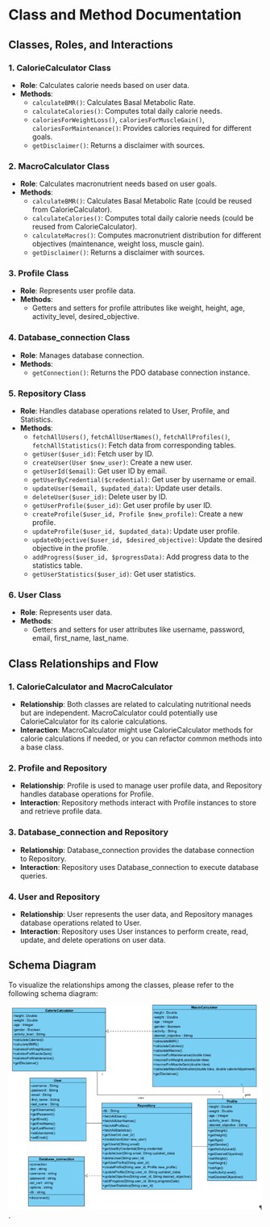 # Class and Method Documentation

## Classes, Roles, and Interactions

### 1. CalorieCalculator Class
- **Role**: Calculates calorie needs based on user data.
- **Methods**:
  - `calculateBMR()`: Calculates Basal Metabolic Rate.
  - `calculateCalories()`: Computes total daily calorie needs.
  - `caloriesForWeightLoss()`, `caloriesForMuscleGain()`, `caloriesForMaintenance()`: Provides calories required for different goals.
  - `getDisclaimer()`: Returns a disclaimer with sources.

### 2. MacroCalculator Class
- **Role**: Calculates macronutrient needs based on user goals.
- **Methods**:
  - `calculateBMR()`: Calculates Basal Metabolic Rate (could be reused from CalorieCalculator).
  - `calculateCalories()`: Computes total daily calorie needs (could be reused from CalorieCalculator).
  - `calculateMacros()`: Computes macronutrient distribution for different objectives (maintenance, weight loss, muscle gain).
  - `getDisclaimer()`: Returns a disclaimer with sources.

### 3. Profile Class
- **Role**: Represents user profile data.
- **Methods**:
  - Getters and setters for profile attributes like weight, height, age, activity_level, desired_objective.

### 4. Database_connection Class
- **Role**: Manages database connection.
- **Methods**:
  - `getConnection()`: Returns the PDO database connection instance.

### 5. Repository Class
- **Role**: Handles database operations related to User, Profile, and Statistics.
- **Methods**:
  - `fetchAllUsers()`, `fetchAllUserNames()`, `fetchAllProfiles()`, `fetchAllStatistics()`: Fetch data from corresponding tables.
  - `getUser($user_id)`: Fetch user by ID.
  - `createUser(User $new_user)`: Create a new user.
  - `getUserId($email)`: Get user ID by email.
  - `getUserByCredential($credential)`: Get user by username or email.
  - `updateUser($email, $updated_data)`: Update user details.
  - `deleteUser($user_id)`: Delete user by ID.
  - `getUserProfile($user_id)`: Get user profile by user ID.
  - `createProfile($user_id, Profile $new_profile)`: Create a new profile.
  - `updateProfile($user_id, $updated_data)`: Update user profile.
  - `updateObjective($user_id, $desired_objective)`: Update the desired objective in the profile.
  - `addProgress($user_id, $progressData)`: Add progress data to the statistics table.
  - `getUserStatistics($user_id)`: Get user statistics.

### 6. User Class
- **Role**: Represents user data.
- **Methods**:
  - Getters and setters for user attributes like username, password, email, first_name, last_name.

## Class Relationships and Flow

### 1. CalorieCalculator and MacroCalculator
- **Relationship**: Both classes are related to calculating nutritional needs but are independent. MacroCalculator could potentially use CalorieCalculator for its calorie calculations.
- **Interaction**: MacroCalculator might use CalorieCalculator methods for calorie calculations if needed, or you can refactor common methods into a base class.

### 2. Profile and Repository
- **Relationship**: Profile is used to manage user profile data, and Repository handles database operations for Profile.
- **Interaction**: Repository methods interact with Profile instances to store and retrieve profile data.

### 3. Database_connection and Repository
- **Relationship**: Database_connection provides the database connection to Repository.
- **Interaction**: Repository uses Database_connection to execute database queries.

### 4. User and Repository
- **Relationship**: User represents the user data, and Repository manages database operations related to User.
- **Interaction**: Repository uses User instances to perform create, read, update, and delete operations on user data.

## Schema Diagram

To visualize the relationships among the classes, please refer to the following schema diagram:

![relationships among the classe](images/Class_Diagram.png).